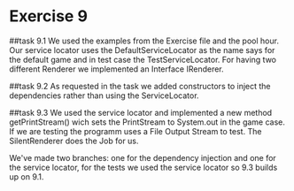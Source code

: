 # Exercise 9

##task 9.1
We used the examples from the Exercise file and the pool hour. Our service locator uses the DefaultServiceLocator as the name says for the default game and in test case the TestServiceLocator. For having two different Renderer we implemented an Interface IRenderer.

##task 9.2
As requested in the task we added constructors to inject the dependencies rather than using the ServiceLocator.

##task 9.3
We used the service locator and implemented a new method getPrintStream() wich sets the PrintStream to System.out in the game case.
If we are testing the programm uses a File Output Stream to test. The SilentRenderer does the Job for us.

We've made two branches: one for the dependency injection and one for the service locator, for the tests we used the service locator so 9.3 builds up on 9.1.